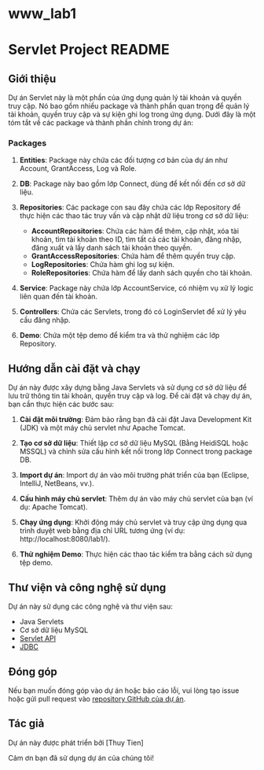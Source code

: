 # www_lab1
# Servlet Project README

## Giới thiệu

Dự án Servlet này là một phần của ứng dụng quản lý tài khoản và quyền truy cập. Nó bao gồm nhiều package và thành phần quan trọng để quản lý tài khoản, quyền truy cập và sự kiện ghi log trong ứng dụng. Dưới đây là một tóm tắt về các package và thành phần chính trong dự án:

### Packages

1. **Entities**: Package này chứa các đối tượng cơ bản của dự án như Account, GrantAccess, Log và Role.

2. **DB**: Package này bao gồm lớp Connect, dùng để kết nối đến cơ sở dữ liệu.

3. **Repositories**: Các package con sau đây chứa các lớp Repository để thực hiện các thao tác truy vấn và cập nhật dữ liệu trong cơ sở dữ liệu:
   - **AccountRepositories**: Chứa các hàm để thêm, cập nhật, xóa tài khoản, tìm tài khoản theo ID, tìm tất cả các tài khoản, đăng nhập, đăng xuất và lấy danh sách tài khoản theo quyền.
   - **GrantAccessRepositories**: Chứa hàm để thêm quyền truy cập.
   - **LogRepositories**: Chứa hàm ghi log sự kiện.
   - **RoleRepositories**: Chứa hàm để lấy danh sách quyền cho tài khoản.

4. **Service**: Package này chứa lớp AccountService, có nhiệm vụ xử lý logic liên quan đến tài khoản.

5. **Controllers**: Chứa các Servlets, trong đó có LoginServlet để xử lý yêu cầu đăng nhập.

6. **Demo**: Chứa một tệp demo để kiểm tra và thử nghiệm các lớp Repository.

## Hướng dẫn cài đặt và chạy

Dự án này được xây dựng bằng Java Servlets và sử dụng cơ sở dữ liệu để lưu trữ thông tin tài khoản, quyền truy cập và log. Để cài đặt và chạy dự án, bạn cần thực hiện các bước sau:

1. **Cài đặt môi trường**: Đảm bảo rằng bạn đã cài đặt Java Development Kit (JDK) và một máy chủ servlet như Apache Tomcat.

2. **Tạo cơ sở dữ liệu**: Thiết lập cơ sở dữ liệu MySQL (Bằng HeidiSQL hoặc MSSQL) và chỉnh sửa cấu hình kết nối trong lớp Connect trong package DB.

3. **Import dự án**: Import dự án vào môi trường phát triển của bạn (Eclipse, IntelliJ, NetBeans, vv.).

4. **Cấu hình máy chủ servlet**: Thêm dự án vào máy chủ servlet của bạn (ví dụ: Apache Tomcat).

5. **Chạy ứng dụng**: Khởi động máy chủ servlet và truy cập ứng dụng qua trình duyệt web bằng địa chỉ URL tương ứng (ví dụ: http://localhost:8080/lab1/).

6. **Thử nghiệm Demo**: Thực hiện các thao tác kiểm tra bằng cách sử dụng tệp demo.

## Thư viện và công nghệ sử dụng

Dự án này sử dụng các công nghệ và thư viện sau:
- Java Servlets
- Cơ sở dữ liệu MySQL 
- [Servlet API](https://javaee.github.io/servlet-spec/)
- [JDBC](https://docs.oracle.com/en/java/javase/11/docs/api/java.sql/java/sql/package-summary.html)

## Đóng góp

Nếu bạn muốn đóng góp vào dự án hoặc báo cáo lỗi, vui lòng tạo issue hoặc gửi pull request vào [repository GitHub của dự án](https://github.com/ThuyTien2111/www_lab1.git).

## Tác giả

Dự án này được phát triển bởi [Thuy Tien] 

Cảm ơn bạn đã sử dụng dự án của chúng tôi!
